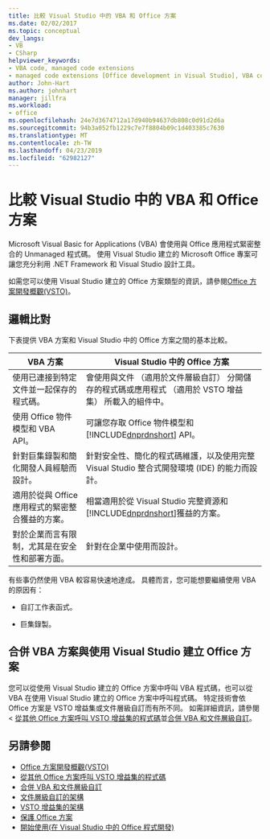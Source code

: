 ```yaml
---
title: 比較 Visual Studio 中的 VBA 和 Office 方案
ms.date: 02/02/2017
ms.topic: conceptual
dev_langs:
- VB
- CSharp
helpviewer_keywords:
- VBA code, managed code extensions
- managed code extensions [Office development in Visual Studio], VBA compared to
author: John-Hart
ms.author: johnhart
manager: jillfra
ms.workload:
- office
ms.openlocfilehash: 24e7d3674712a17d940b94637db808c0d91d2d6a
ms.sourcegitcommit: 94b3a052fb1229c7e7f8804b09c1d403385c7630
ms.translationtype: MT
ms.contentlocale: zh-TW
ms.lasthandoff: 04/23/2019
ms.locfileid: "62982127"
---
```

# <a name="vba-and-office-solutions-in-visual-studio-compared"></a>比較 Visual Studio 中的 VBA 和 Office 方案
  Microsoft Visual Basic for Applications (VBA) 會使用與 Office 應用程式緊密整合的 Unmanaged 程式碼。 使用 Visual Studio 建立的 Microsoft Office 專案可讓您充分利用 .NET Framework 和 Visual Studio 設計工具。

 如需您可以使用 Visual Studio 建立的 Office 方案類型的資訊，請參閱[Office 方案開發概觀&#40;VSTO&#41;](../vsto/office-solutions-development-overview-vsto.md)。

## <a name="comparison"></a>邏輯比對
 下表提供 VBA 方案和 Visual Studio 中的 Office 方案之間的基本比較。

|VBA 方案|Visual Studio 中的 Office 方案|
|-------------------|---------------------------------------|
|使用已連接到特定文件並一起保存的程式碼。|會使用與文件 （適用於文件層級自訂） 分開儲存的程式碼或應用程式 （適用於 VSTO 增益集） 所載入的組件中。|
|使用 Office 物件模型和 VBA API。|可讓您存取 Office 物件模型和 [!INCLUDE[dnprdnshort](../sharepoint/includes/dnprdnshort-md.md)] API。|
|針對巨集錄製和簡化開發人員經驗而設計。|針對安全性、簡化的程式碼維護，以及使用完整 Visual Studio 整合式開發環境 (IDE) 的能力而設計。|
|適用於從與 Office 應用程式的緊密整合獲益的方案。|相當適用於從 Visual Studio 完整資源和 [!INCLUDE[dnprdnshort](../sharepoint/includes/dnprdnshort-md.md)]獲益的方案。|
|對於企業而言有限制，尤其是在安全性和部署方面。|針對在企業中使用而設計。|

 有些事仍然使用 VBA 較容易快速地達成。 具體而言，您可能想要繼續使用 VBA 的原因有：

- 自訂工作表函式。

- 巨集錄製。

## <a name="combine-vba-solutions-and-office-solutions-created-by-using-visual-studio"></a>合併 VBA 方案與使用 Visual Studio 建立 Office 方案
 您可以從使用 Visual Studio 建立的 Office 方案中呼叫 VBA 程式碼，也可以從 VBA 在使用 Visual Studio 建立的 Office 方案中呼叫程式碼。 特定技術會依 Office 方案是 VSTO 增益集或文件層級自訂而有所不同。 如需詳細資訊，請參閱 <<c0> [ 從其他 Office 方案呼叫 VSTO 增益集的程式碼](../vsto/calling-code-in-vsto-add-ins-from-other-office-solutions.md)並[合併 VBA 和文件層級自訂](../vsto/combining-vba-and-document-level-customizations.md)。

## <a name="see-also"></a>另請參閱
- [Office 方案開發概觀&#40;VSTO&#41;](../vsto/office-solutions-development-overview-vsto.md)
- [從其他 Office 方案呼叫 VSTO 增益集的程式碼](../vsto/calling-code-in-vsto-add-ins-from-other-office-solutions.md)
- [合併 VBA 和文件層級自訂](../vsto/combining-vba-and-document-level-customizations.md)
- [文件層級自訂的架構](../vsto/architecture-of-document-level-customizations.md)
- [VSTO 增益集的架構](../vsto/architecture-of-vsto-add-ins.md)
- [保護 Office 方案](../vsto/securing-office-solutions.md)
- [開始使用&#40;在 Visual Studio 中的 Office 程式開發&#41;](../vsto/getting-started-office-development-in-visual-studio.md)
